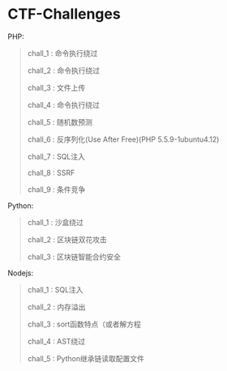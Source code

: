 # CTF-Challenges

PHP:

> chall_1 : 命令执行绕过 
> 
> chall_2 : 命令执行绕过 
> 
> chall_3 : 文件上传 
> 
> chall_4 : 命令执行绕过 
> 
> chall_5 : 随机数预测 
> 
> chall_6 : 反序列化(Use After Free)(PHP 5.5.9-1ubuntu4.12)
> 
> chall_7 : SQL注入
> 
> chall_8 : SSRF
> 
> chall_9 : 条件竞争
> 

Python:

> chall_1 : 沙盒绕过
> 
> chall_2 : 区块链双花攻击
> 
> chall_3 : 区块链智能合约安全
> 

Nodejs: 

> chall_1 : SQL注入
> 
> chall_2 : 内存溢出
> 
> chall_3 : sort函数特点（或者解方程
> 
> chall_4 : AST绕过 
>
> chall_5 : Python继承链读取配置文件